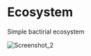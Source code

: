 # Ecosystem
Simple bactirial ecosystem 


![Screenshot_2](https://github.com/BlagojeBlagojevic/Ecosystem/assets/100707842/aad2bc01-6147-468d-922e-b035f35ad525)
